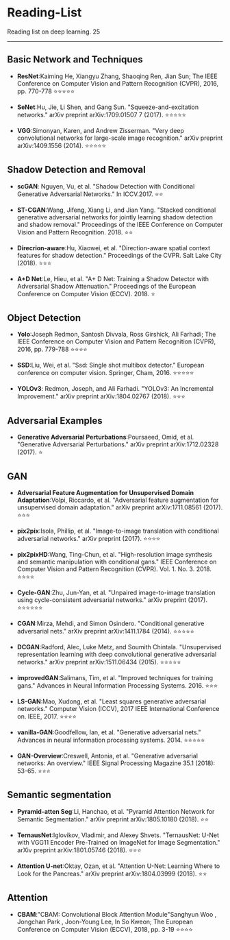 # Reading-List
Reading list on deep learning. 
25
***

## Basic Network and Techniques
* **ResNet**:Kaiming He, Xiangyu Zhang, Shaoqing Ren, Jian Sun; The IEEE Conference on Computer Vision and Pattern Recognition (CVPR), 2016, pp. 770-778
:star::star::star::star::star:

* **SeNet**:Hu, Jie, Li Shen, and Gang Sun. "Squeeze-and-excitation networks." arXiv preprint arXiv:1709.01507 7 (2017).
:star::star::star::star::star:

* **VGG**:Simonyan, Karen, and Andrew Zisserman. "Very deep convolutional networks for large-scale image recognition." arXiv preprint arXiv:1409.1556 (2014).
:star::star::star::star::star:


## Shadow Detection and Removal
* **scGAN**: Nguyen, Vu, et al. "Shadow Detection with Conditional Generative Adversarial Networks." In ICCV.2017. :star::star:

* **ST-CGAN**:Wang, Jifeng, Xiang Li, and Jian Yang. "Stacked conditional generative adversarial networks for jointly learning shadow detection and shadow removal." Proceedings of the IEEE Conference on Computer Vision and Pattern Recognition. 2018.
:star::star:

* **Direcrion-aware**:Hu, Xiaowei, et al. "Direction-aware spatial context features for shadow detection." Proceedings of the CVPR. Salt Lake City (2018).
:star::star::star:

* **A+D Net**:Le, Hieu, et al. "A+ D Net: Training a Shadow Detector with Adversarial Shadow Attenuation." Proceedings of the European Conference on Computer Vision (ECCV). 2018.
:star:



## Object Detection
* **Yolo**:Joseph Redmon, Santosh Divvala, Ross Girshick, Ali Farhadi; The IEEE Conference on Computer Vision and Pattern Recognition (CVPR), 2016, pp. 779-788
:star::star::star::star:

* **SSD**:Liu, Wei, et al. "Ssd: Single shot multibox detector." European conference on computer vision. Springer, Cham, 2016.
:star::star::star::star::star:

* **YOLOv3**: Redmon, Joseph, and Ali Farhadi. "YOLOv3: An Incremental Improvement." arXiv preprint arXiv:1804.02767 (2018). :star::star::star:



## Adversarial Examples
* **Generative Adversarial Perturbations**:Poursaeed, Omid, et al. "Generative Adversarial Perturbations." arXiv preprint arXiv:1712.02328 (2017).
:star:



## GAN
* **Adversarial Feature Augmentation for Unsupervised Domain Adaptation**:Volpi, Riccardo, et al. "Adversarial feature augmentation for unsupervised domain adaptation." arXiv preprint arXiv:1711.08561 (2017).
:star::star::star:

* **pix2pix**:Isola, Phillip, et al. "Image-to-image translation with conditional adversarial networks." arXiv preprint (2017).
:star::star::star::star:

* **pix2pixHD**:Wang, Ting-Chun, et al. "High-resolution image synthesis and semantic manipulation with conditional gans." IEEE Conference on Computer Vision and Pattern Recognition (CVPR). Vol. 1. No. 3. 2018.
:star::star::star::star:

* **Cycle-GAN**:Zhu, Jun-Yan, et al. "Unpaired image-to-image translation using cycle-consistent adversarial networks." arXiv preprint (2017).
:star::star::star::star::star::star:

* **CGAN**:Mirza, Mehdi, and Simon Osindero. "Conditional generative adversarial nets." arXiv preprint arXiv:1411.1784 (2014).
:star::star::star::star::star:

* **DCGAN**:Radford, Alec, Luke Metz, and Soumith Chintala. "Unsupervised representation learning with deep convolutional generative adversarial networks." arXiv preprint arXiv:1511.06434 (2015).
:star::star::star::star::star:

* **improvedGAN**:Salimans, Tim, et al. "Improved techniques for training gans." Advances in Neural Information Processing Systems. 2016.
:star::star::star:

* **LS-GAN**:Mao, Xudong, et al. "Least squares generative adversarial networks." Computer Vision (ICCV), 2017 IEEE International Conference on. IEEE, 2017.
:star::star::star::star:

* **vanilla-GAN**:Goodfellow, Ian, et al. "Generative adversarial nets." Advances in neural information processing systems. 2014.
:star::star::star::star::star:

* **GAN-Overview**:Creswell, Antonia, et al. "Generative adversarial networks: An overview." IEEE Signal Processing Magazine 35.1 (2018): 53-65.
:star::star::star:





## Semantic segmentation
* **Pyramid-atten Seg**:Li, Hanchao, et al. "Pyramid Attention Network for Semantic Segmentation." arXiv preprint arXiv:1805.10180 (2018).
:star::star:

* **TernausNet**:Iglovikov, Vladimir, and Alexey Shvets. "TernausNet: U-Net with VGG11 Encoder Pre-Trained on ImageNet for Image Segmentation." arXiv preprint arXiv:1801.05746 (2018).
:star::star::star:

* **Attention U-net**:Oktay, Ozan, et al. "Attention U-Net: Learning Where to Look for the Pancreas." arXiv preprint arXiv:1804.03999 (2018).
:star::star:


## Attention
* **CBAM**:"CBAM: Convolutional Block Attention Module"Sanghyun Woo , Jongchan Park , Joon-Young Lee, In So Kweon; The European Conference on Computer Vision (ECCV), 2018, pp. 3-19
:star::star::star::star:






